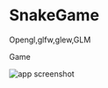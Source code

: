 # SnakeGame
Opengl,glfw,glew,GLM


Game

![app screenshot](https://raw.githubusercontent.com/danieljo12/SnakeGame/master/snake.PNG)
